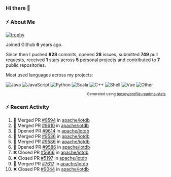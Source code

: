### Hi there 👋

### :zap: About Me

[![trophy](https://github-profile-trophy.vercel.app/?username=HTHou&theme=onedark)](https://github.com/ryo-ma/github-profile-trophy)
   
Joined Github **6** years ago.

Since then I pushed **828** commits, opened **28** issues, submitted **749** pull requests, received **1** stars across **5** personal projects and contributed to **7** public repositories.

Most used languages across my projects:

![Java](https://img.shields.io/static/v1?style=flat-square&label=%E2%A0%80&color=555&labelColor=%23b07219&message=Java%EF%B8%B194.4%25)
![JavaScript](https://img.shields.io/static/v1?style=flat-square&label=%E2%A0%80&color=555&labelColor=%23f1e05a&message=JavaScript%EF%B8%B11.4%25)
![Python](https://img.shields.io/static/v1?style=flat-square&label=%E2%A0%80&color=555&labelColor=%233572A5&message=Python%EF%B8%B10.7%25)
![Scala](https://img.shields.io/static/v1?style=flat-square&label=%E2%A0%80&color=555&labelColor=%23c22d40&message=Scala%EF%B8%B10.6%25)
![C++](https://img.shields.io/static/v1?style=flat-square&label=%E2%A0%80&color=555&labelColor=%23f34b7d&message=C%2B%2B%EF%B8%B10.6%25)
![Shell](https://img.shields.io/static/v1?style=flat-square&label=%E2%A0%80&color=555&labelColor=%2389e051&message=Shell%EF%B8%B10.4%25)
![Vue](https://img.shields.io/static/v1?style=flat-square&label=%E2%A0%80&color=555&labelColor=%2341b883&message=Vue%EF%B8%B10.3%25)
![Other](https://img.shields.io/static/v1?style=flat-square&label=%E2%A0%80&color=555&labelColor=%23ededed&message=Other%EF%B8%B11.2%25)

<p align="right"><sub>Generated using <a href="https://github.com/marketplace/actions/profile-readme-stats">teoxoy/profile-readme-stats</a></sub></p>


<!--![](https://github.com/HTHou/HTHou/blob/output/github-contribution-grid-snake.svg)-->

<!--![Haonan Hou's github stats](https://github-readme-stats.vercel.app/api?username=HTHou&count_private=true&show_icons=true&theme=onedark)-->

<!--![Haonan Hou's wakatime stats](https://github-readme-stats.vercel.app/api/wakatime?username=HTHou&layout=compact&theme=onedark)-->

<!--![Top Langs](https://github-readme-stats.vercel.app/api/top-langs/?username=HTHou&theme=onedark&layout=compact)-->

### :zap: Recent Activity
<!--START_SECTION:activity-->
1. 🎉 Merged PR [#9594](https://github.com/apache/iotdb/pull/9594) in [apache/iotdb](https://github.com/apache/iotdb)
2. 🎉 Merged PR [#9610](https://github.com/apache/iotdb/pull/9610) in [apache/iotdb](https://github.com/apache/iotdb)
3. 💪 Opened PR [#9614](https://github.com/apache/iotdb/pull/9614) in [apache/iotdb](https://github.com/apache/iotdb)
4. 🎉 Merged PR [#9536](https://github.com/apache/iotdb/pull/9536) in [apache/iotdb](https://github.com/apache/iotdb)
5. 🎉 Merged PR [#9586](https://github.com/apache/iotdb/pull/9586) in [apache/iotdb](https://github.com/apache/iotdb)
6. 💪 Opened PR [#9586](https://github.com/apache/iotdb/pull/9586) in [apache/iotdb](https://github.com/apache/iotdb)
7. ❌ Closed PR [#5666](https://github.com/apache/iotdb/pull/5666) in [apache/iotdb](https://github.com/apache/iotdb)
8. ❌ Closed PR [#5197](https://github.com/apache/iotdb/pull/5197) in [apache/iotdb](https://github.com/apache/iotdb)
9. 🎉 Merged PR [#7617](https://github.com/apache/iotdb/pull/7617) in [apache/iotdb](https://github.com/apache/iotdb)
10. ❌ Closed PR [#9044](https://github.com/apache/iotdb/pull/9044) in [apache/iotdb](https://github.com/apache/iotdb)
<!--END_SECTION:activity-->

<!--
**HTHou/HTHou** is a ✨ _special_ ✨ repository because its `README.md` (this file) appears on your GitHub profile.

Here are some ideas to get you started:

- 🔭 I’m currently working on ...
- 🌱 I’m currently learning ...
- 👯 I’m looking to collaborate on ...
- 🤔 I’m looking for help with ...
- 💬 Ask me about ...
- 📫 How to reach me: ...
- 😄 Pronouns: ...
- ⚡ Fun fact: ...
-->
